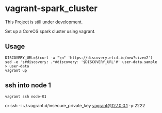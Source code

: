# vagrant-spark_cluster

This Project is still under development.

Set up a CoreOS spark cluster using vagrant.

## Usage

	DISCOVERY_URL=$(curl -w "\n" 'https://discovery.etcd.io/new?size=2')
	sed -e 's#discovery: .*#discovery: '$DISCOVERY_URL'#' user-data.sample > user-data
	vagrant up

## ssh into node 1

	vagrant ssh node-01
or
	ssh -i ~/.vagrant.d/insecure_private_key vagrant@127.0.0.1 -p 2222
